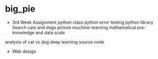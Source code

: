 # big_pie

- 3rd Week Assignment
python class
python error testing
python library
Search cats and dogs picture muchine-learning mathematical pre-knowledge and data scale

analysis of cat vs dog deep learning source code

+ Web design 
